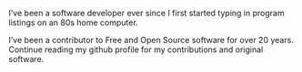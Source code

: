 I’ve been a software developer ever since I first started typing in program listings on an 80s home computer.

I’ve been a contributor to Free and Open Source software for over 20 years.  Continue reading my github profile for my contributions and original software.
